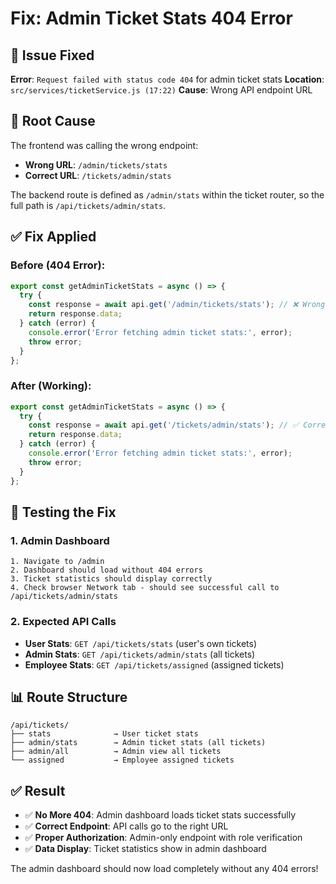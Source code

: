 # Fix: Admin Ticket Stats 404 Error

## 🐛 **Issue Fixed**
**Error**: `Request failed with status code 404` for admin ticket stats
**Location**: `src/services/ticketService.js (17:22)`
**Cause**: Wrong API endpoint URL

## 🔧 **Root Cause**
The frontend was calling the wrong endpoint:
- **Wrong URL**: `/admin/tickets/stats`
- **Correct URL**: `/tickets/admin/stats`

The backend route is defined as `/admin/stats` within the ticket router, so the full path is `/api/tickets/admin/stats`.

## ✅ **Fix Applied**

### Before (404 Error):
```javascript
export const getAdminTicketStats = async () => {
  try {
    const response = await api.get('/admin/tickets/stats'); // ❌ Wrong URL
    return response.data;
  } catch (error) {
    console.error('Error fetching admin ticket stats:', error);
    throw error;
  }
};
```

### After (Working):
```javascript
export const getAdminTicketStats = async () => {
  try {
    const response = await api.get('/tickets/admin/stats'); // ✅ Correct URL
    return response.data;
  } catch (error) {
    console.error('Error fetching admin ticket stats:', error);
    throw error;
  }
};
```

## 🧪 **Testing the Fix**

### 1. Admin Dashboard
```
1. Navigate to /admin
2. Dashboard should load without 404 errors
3. Ticket statistics should display correctly
4. Check browser Network tab - should see successful call to /api/tickets/admin/stats
```

### 2. Expected API Calls
- **User Stats**: `GET /api/tickets/stats` (user's own tickets)
- **Admin Stats**: `GET /api/tickets/admin/stats` (all tickets)
- **Employee Stats**: `GET /api/tickets/assigned` (assigned tickets)

## 📊 **Route Structure**
```
/api/tickets/
├── stats              → User ticket stats
├── admin/stats        → Admin ticket stats (all tickets)
├── admin/all          → Admin view all tickets
└── assigned           → Employee assigned tickets
```

## ✅ **Result**
- ✅ **No More 404**: Admin dashboard loads ticket stats successfully
- ✅ **Correct Endpoint**: API calls go to the right URL
- ✅ **Proper Authorization**: Admin-only endpoint with role verification
- ✅ **Data Display**: Ticket statistics show in admin dashboard

The admin dashboard should now load completely without any 404 errors!


